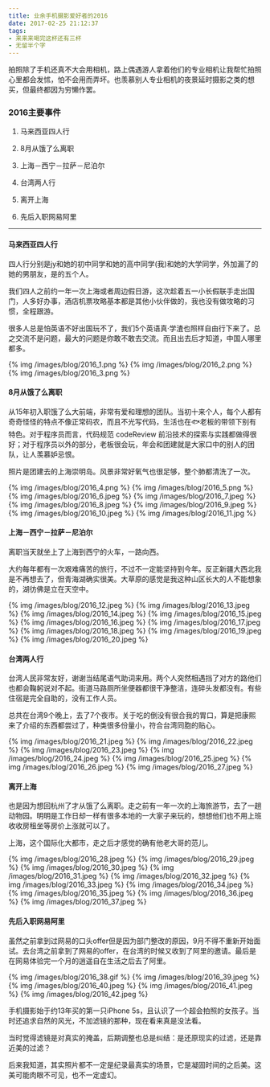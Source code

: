 ```yaml
---
title: 业余手机摄影爱好者的2016
date: 2017-02-25 21:12:37
tags:
- 来来来喝完这杯还有三杯
- 无留半个字
---
```

拍照除了手机还真不大会用相机，路上偶遇游人拿着他们的专业相机让我帮忙拍照心里都会发怵，怕不会用而弄坏。也羡慕别人专业相机的夜景延时摄影之类的想买，但最终都因为穷懒作罢。

### 2016主要事件

1. 马来西亚四人行

2. 8月从饿了么离职

3. 上海－西宁－拉萨－尼泊尔

4. 台湾两人行

5. 离开上海

6. 先后入职网易阿里

<hr>

#### 马来西亚四人行

四人行分别是jy和她的初中同学和她的高中同学(我)和她的大学同学，外加漏了的她的男朋友，是的五个人。

我们四人之前约一年一次上海或者周边假日游，这次趁着五一小长假联手走出国门，人多好办事，酒店机票攻略基本都是其他小伙伴做的，我也没有做攻略的习惯，全程跟游。

很多人总是怕英语不好出国玩不了，我们5个英语真·学渣也照样自由行下来了。总之交流不是问题，最大的问题是你敢不敢去交流。而且出去后才知道，中国人哪里都多。

{% img /images/blog/2016_1.png %}
{% img /images/blog/2016_2.png %}
{% img /images/blog/2016_3.png %}



#### 8月从饿了么离职

从15年初入职饿了么大前端，非常有爱和理想的团队。当初十来个人，每个人都有奇奇怪怪的特点不像正常码农，而且不光写代码，生活也在🐟老板的带领下别有特色。对于程序员而言，代码规范 codeReview 前沿技术的探索与实践都做得很好；对于程序员以外的部分，老板很会玩，年会和团建就是大家口中的别人的团队，让人羡慕妒忌恨。

照片是团建去的上海崇明岛。风景非常好氧气也很足够，整个肺都清洗了一次。

{% img /images/blog/2016_4.png %}
{% img /images/blog/2016_5.png %}
{% img /images/blog/2016_6.jpeg %}
{% img /images/blog/2016_7.jpeg %}
{% img /images/blog/2016_8.jpeg %}
{% img /images/blog/2016_9.jpeg %}
{% img /images/blog/2016_10.jpeg %}
{% img /images/blog/2016_11.jpg %}

#### 上海－西宁－拉萨－尼泊尔

离职当天就坐上了上海到西宁的火车，一路向西。

大约每年都有一次艰难痛苦的旅行，不过不一定能坚持到今年。反正新疆大西北我是不再想去了，但青海湖确实很美。大草原的感觉是我这种山区长大的人不能想象的，湖彷佛是立在天空中。

{% img /images/blog/2016_12.jpeg %}
{% img /images/blog/2016_13.jpeg %}
{% img /images/blog/2016_14.jpeg %}
{% img /images/blog/2016_15.jpeg %}
{% img /images/blog/2016_16.jpeg %}
{% img /images/blog/2016_17.jpeg %}
{% img /images/blog/2016_18.jpeg %}
{% img /images/blog/2016_19.jpeg %}
{% img /images/blog/2016_20.jpeg %}


#### 台湾两人行

台湾人民非常友好，谢谢当结尾语气助词来用。两个人突然相遇挡了对方的路他们也都会鞠躬说对不起。街道马路厕所坐便器都很干净整洁，连碎头发都没有。有些住宿是完全自助的，没有工作人员。

总共在台湾9个晚上，去了7个夜市。关于吃的倒没有很合我的胃口，算是把康熙来了介绍的东西都尝过了，种类很多份量小，符合台湾同胞的贴心。

{% img /images/blog/2016_21.jpeg %}
{% img /images/blog/2016_22.jpeg %}
{% img /images/blog/2016_23.jpeg %}
{% img /images/blog/2016_24.jpeg %}
{% img /images/blog/2016_25.jpeg %}
{% img /images/blog/2016_26.jpeg %}
{% img /images/blog/2016_27.jpeg %}

#### 离开上海

也是因为想回杭州了才从饿了么离职。走之前有一年一次的上海旅游节，去了一趟动物园。明明是工作日却一样有很多本地的一大家子来玩的，想想他们也不用上班收收房租坐等房价上涨就可以了。

上海，这个国际化大都市，走之后才感觉的确有他老大哥的范儿。

{% img /images/blog/2016_28.jpeg %}
{% img /images/blog/2016_29.jpeg %}
{% img /images/blog/2016_30.jpeg %}
{% img /images/blog/2016_31.jpeg %}
{% img /images/blog/2016_32.jpeg %}
{% img /images/blog/2016_33.jpeg %}
{% img /images/blog/2016_34.jpeg %}
{% img /images/blog/2016_35.jpeg %}
{% img /images/blog/2016_36.jpeg %}
{% img /images/blog/2016_37.jpeg %}

#### 先后入职网易阿里

虽然之前拿到过网易的口头offer但是因为部门整改的原因，9月不得不重新开始面试。去台湾之前拿到了网易的offer，在台湾的时候又收到了阿里的邀请。最后是在网易体验完一个月的逍遥自在生活之后去了阿里。


{% img /images/blog/2016_38.gif %}
{% img /images/blog/2016_39.jpeg %}
{% img /images/blog/2016_40.jpeg %}
{% img /images/blog/2016_41.jpeg %}
{% img /images/blog/2016_42.jpeg %}

手机摄影始于约13年买的第一只iPhone 5s，且认识了一个超会拍照的女孩子。当时还追求自然的风光，不加滤镜的那种，现在看来真是没法看。

当时觉得滤镜是对真实的掩盖，后期调整也总是纠结：是还原现实的过滤，还是靠近美的过滤？

后来我知道，其实照片都不一定是纪录最真实的场景，它是凝固时间的之后美。这美可能肉眼不可见，也不一定虚幻。

